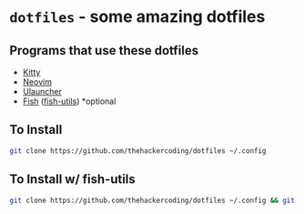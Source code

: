 # `dotfiles` - some amazing dotfiles

## Programs that use these dotfiles

* [Kitty](https://sw.kovidgoyal.net/kitty/)
* [Neovim](https://neovim.io/)
* [Ulauncher](https://ulauncher.io/)
* [Fish](https://fishshell.com) ([fish-utils](https://github.com/thehackercoding/fish-utils)) *optional

## To Install

```bash
git clone https://github.com/thehackercoding/dotfiles ~/.config
```

## To Install w/ fish-utils

```bash
git clone https://github.com/thehackercoding/dotfiles ~/.config && git clone https://github.com/thehackercoding/fish-utils $HOME/.config/fish/fish-utils && echo 'source ~/.config/fish/fish-utils/src/main.fish' >> $HOME/.config/fish/config.fish
```